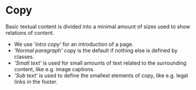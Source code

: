 # Copy

Basic textual content is divided into a minimal amount of sizes used to show relations of content.

- We use *'intro copy'* for an introduction of a page.
- *'Normal paragraph'* copy is the default if nothing else is defined by classes.
- *'Small text'* is used for small amounts of text related to the surrounding content, like e.g. image captions.
- *'Sub text'* is used to define the smallest elements of copy, like e.g. legal links in the footer.
